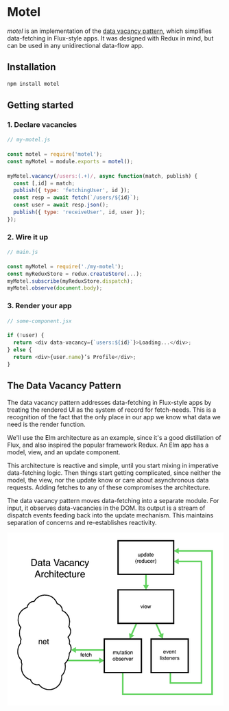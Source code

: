 # Motel

*motel* is an implementation of the [data vacancy pattern](https://medium.com/@greim/a-plan-for-data-fetching-a68d171af38), which simplifies data-fetching in Flux-style apps. It was designed with Redux in mind, but can be used in any unidirectional data-flow app.

## Installation

```bash
npm install motel
```

## Getting started

### 1. Declare vacancies

```js
// my-motel.js

const motel = require('motel');
const myMotel = module.exports = motel();

myMotel.vacancy(/users:(.+)/, async function(match, publish) {
  const [,id] = match;
  publish({ type: 'fetchingUser', id });
  const resp = await fetch(`/users/${id}`);
  const user = await resp.json();
  publish({ type: 'receiveUser', id, user });
});
```

### 2. Wire it up

```js
// main.js

const myMotel = require('./my-motel');
const myReduxStore = redux.createStore(...);
myMotel.subscribe(myReduxStore.dispatch);
myMotel.observe(document.body);
```

### 3. Render your app

```js
// some-component.jsx

if (!user) {
  return <div data-vacancy={`users:${id}`}>Loading...</div>;
} else {
  return <div>{user.name}’s Profile</div>;
}
```

## The Data Vacancy Pattern

The data vacancy pattern addresses data-fetching in Flux-style apps by treating the rendered UI as the system of record for fetch-needs. This is a recognition of the fact that the only place in our app we know what data we need is the render function.

We'll use the Elm architecture as an example, since it's a good distillation of Flux, and also inspired the popular framework Redux. An Elm app has a model, view, and an update component.

This architecture is reactive and simple, until you start mixing in imperative data-fetching logic. Then things start getting complicated, since neither the model, the view, nor the update know or care about asynchronous data requests. Adding fetches to any of these compromises the architecture.

The data vacancy pattern moves data-fetching into a separate module. For input, it observes data-vacancies in the DOM. Its output is a stream of dispatch events feeding back into the update mechanism. This maintains separation of concerns and re-establishes reactivity.

![architectural drawing](./dv-arch.png?raw=true)
